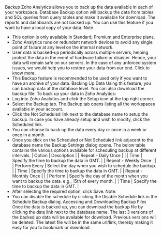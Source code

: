 Backup
Zoho Analytics allows you to back up the data available in each of your workspace. Database Backup option will backup the data from tables and SQL queries from query tables and make it available for download. The reports and dashboards are not backed up. You can use this feature if you want to have a local copy of your data.
Note
- This option is only available in Standard, Premium and Enterprise plans.
- Zoho Analytics runs on redundant network devices to avoid any single point of failure at any level on the internal network.
- User data is backed-up periodically across multiple servers, helping protect the data in the event of hardware failure or disaster. Hence, your data will remain safe on our servers. In the case of any unforced system issues, we would help you to restore your data from our end. Click to know more.
- This Backup feature is recommended to be used only if you want to have an archive of your data.
Backing Up Data
Using this feature, you can backup data at the database level. You can also download the backup file.
To back up your data in Zoho Analytics:
- Log into Zoho Analytics and click the Setup icon at the top right corner.
- Select the Backup tab.
The Backup tab opens listing all the workspaces available in your account.
- Click the Not Scheduled link next to the database name to setup the backup. In case you have already setup and wish to modify, click the Scheduled link.
- You can choose to back up the data every day or once in a week or once in a month.
- Once you click on the Scheduled or Not Scheduled link adjacent to the database name the Backup Settings dialog opens.
The below table contains the various options available for scheduling backup at different intervals.
| Option | Description |
| Repeat - Daily Once | |
| Time | Specify the time to backup the data in GMT. |
| Repeat - Weekly Once | |
| Perform Every | Select the day when you wish to schedule the backup. |
| Time | Specify the time to backup the data in GMT. |
| Repeat - Monthly Once | |
| Perform | Specify the day of the month when you want to backup the data. e.g., 15th of every month. |
| Time | Specify the time to backup the data in GMT. |
- After selecting the required option, click Save.
Note:
- You can disable the schedule by clicking the Disable Schedule link in the Schedule Backup dialog.
Accessing and Downloading Backup Files
Once the data is backed up, you can download the backup file by clicking the date link next to the database name.
The last 3 versions of the backed up data will be available for download. Previous versions will be deleted. The latest file will be in the same url/link, thereby making it easy for you to bookmark or download.